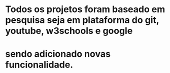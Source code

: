 # Todos os projetos foram baseado em pesquisa seja em plataforma do **git**, **youtube**, **w3schools** e **google**
# sendo adicionado novas funcionalidade.  